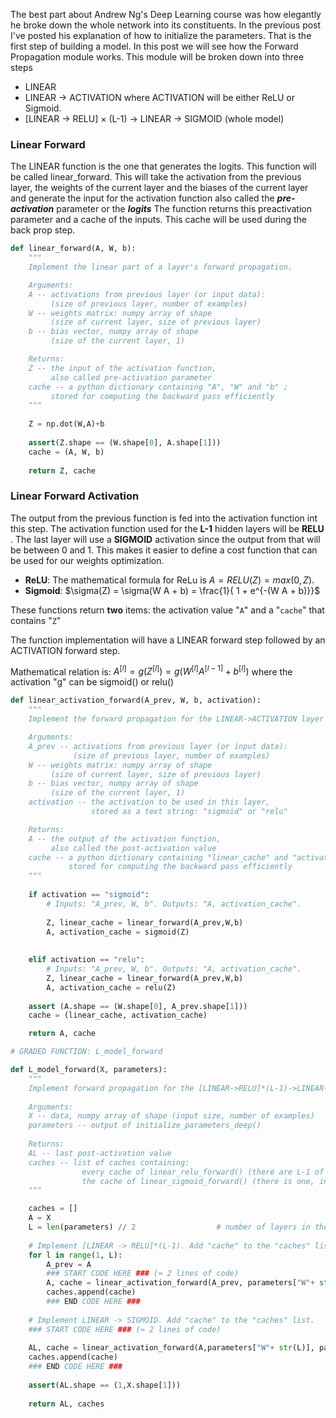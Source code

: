 
The best part about Andrew Ng's Deep Learning course was how elegantly he broke down the whole network into its constituents. In the previous post I've posted his explanation of how to initialize the parameters. That is the first step of building a model. In this post we will see how the Forward Propagation module works. This module will be broken down into three steps 

- LINEAR
- LINEAR -> ACTIVATION where ACTIVATION will be either ReLU or Sigmoid. 
- [LINEAR -> RELU] $\times$ (L-1) -> LINEAR -> SIGMOID (whole model)

### Linear Forward
The LINEAR function is the one that generates the logits. This function will be called linear_forward. This will take the activation from the previous layer, the weights of the current layer and the biases of the current layer and generate the input for the activation function also called the ***pre-activation*** parameter or the ***logits***
The function returns this preactivation parameter and a cache of the inputs. This cache will be used during the back prop step.



```python
def linear_forward(A, W, b):
    """
    Implement the linear part of a layer's forward propagation.

    Arguments:
    A -- activations from previous layer (or input data): 
         (size of previous layer, number of examples)
    W -- weights matrix: numpy array of shape 
         (size of current layer, size of previous layer)
    b -- bias vector, numpy array of shape 
         (size of the current layer, 1)

    Returns:
    Z -- the input of the activation function, 
         also called pre-activation parameter 
    cache -- a python dictionary containing "A", "W" and "b" ; 
         stored for computing the backward pass efficiently
    """
    
    Z = np.dot(W,A)+b
    
    assert(Z.shape == (W.shape[0], A.shape[1]))
    cache = (A, W, b)
    
    return Z, cache
```

### Linear Forward Activation

The output from the previous function is fed into the activation function int this step. The activation function used for the **L-1** hidden layers will be **RELU** . The last layer will use a **SIGMOID** activation since the output from that will be between 0 and 1. This makes it easier to define a cost function that can be used for our weights  optimization.

- **ReLU**: The mathematical formula for ReLu is $A = RELU(Z) = max(0, Z)$. 
- **Sigmoid**: $\sigma(Z) = \sigma(W A + b) = \frac{1}{ 1 + e^{-(W A + b)}}$

These functions return **two** items: the activation value "`A`" and a "`cache`" that contains "`Z`"

The function implementation will have a LINEAR forward step followed by an ACTIVATION forward step.

Mathematical relation is: 
$A^{[l]} = g(Z^{[l]}) = g(W^{[l]}A^{[l-1]} +b^{[l]})$ where the activation "g" can be sigmoid() or relu()


```python
def linear_activation_forward(A_prev, W, b, activation):
    """
    Implement the forward propagation for the LINEAR->ACTIVATION layer

    Arguments:
    A_prev -- activations from previous layer (or input data): 
              (size of previous layer, number of examples)
    W -- weights matrix: numpy array of shape 
         (size of current layer, size of previous layer)
    b -- bias vector, numpy array of shape 
         (size of the current layer, 1)
    activation -- the activation to be used in this layer, 
                  stored as a text string: "sigmoid" or "relu"

    Returns:
    A -- the output of the activation function, 
         also called the post-activation value 
    cache -- a python dictionary containing "linear_cache" and "activation_cache";
             stored for computing the backward pass efficiently
    """
    
    if activation == "sigmoid":
        # Inputs: "A_prev, W, b". Outputs: "A, activation_cache".
        
        Z, linear_cache = linear_forward(A_prev,W,b)
        A, activation_cache = sigmoid(Z)
        
    
    elif activation == "relu":
        # Inputs: "A_prev, W, b". Outputs: "A, activation_cache".
        Z, linear_cache = linear_forward(A_prev,W,b)
        A, activation_cache = relu(Z)
    
    assert (A.shape == (W.shape[0], A_prev.shape[1]))
    cache = (linear_cache, activation_cache)

    return A, cache
```


```python
# GRADED FUNCTION: L_model_forward

def L_model_forward(X, parameters):
    """
    Implement forward propagation for the [LINEAR->RELU]*(L-1)->LINEAR->SIGMOID computation
    
    Arguments:
    X -- data, numpy array of shape (input size, number of examples)
    parameters -- output of initialize_parameters_deep()
    
    Returns:
    AL -- last post-activation value
    caches -- list of caches containing:
                every cache of linear_relu_forward() (there are L-1 of them, indexed from 0 to L-2)
                the cache of linear_sigmoid_forward() (there is one, indexed L-1)
    """

    caches = []
    A = X
    L = len(parameters) // 2                  # number of layers in the neural network
    
    # Implement [LINEAR -> RELU]*(L-1). Add "cache" to the "caches" list.
    for l in range(1, L):
        A_prev = A 
        ### START CODE HERE ### (≈ 2 lines of code)
        A, cache = linear_activation_forward(A_prev, parameters["W"+ str(l)], parameters['b'+ str(l)], activation='relu')
        caches.append(cache)
        ### END CODE HERE ###
    
    # Implement LINEAR -> SIGMOID. Add "cache" to the "caches" list.
    ### START CODE HERE ### (≈ 2 lines of code)
    
    AL, cache = linear_activation_forward(A,parameters["W"+ str(L)], parameters['b'+ str(L)], activation='sigmoid')
    caches.append(cache)
    ### END CODE HERE ###
    
    assert(AL.shape == (1,X.shape[1]))
            
    return AL, caches
```

